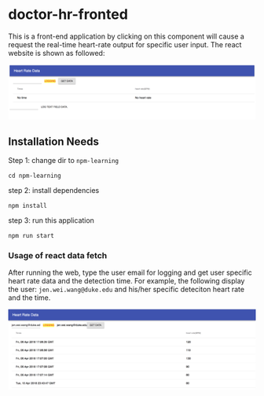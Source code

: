 # doctor-hr-fronted

This is a front-end application by clicking on this component will cause a request the real-time heart-rate output for specific user input. The react website is shown as followed:

![alt text](https://github.com/jwwangrich/doctor-hr-frontend/blob/master/screenshot.png)

## Installation Needs

Step 1:
change dir to ```npm-learning```
```
cd npm-learning
```
step 2:
install dependencies
```
npm install
```

step 3:
run this application
```
npm run start
```
### Usage of react data fetch

After running the web, type the user email for logging and get user specific heart rate data and the detection time.
For example, the following display the user: ```jen.wei.wang@duke.edu``` and his/her specific deteciton heart rate and 
the time.

![alt text](https://github.com/jwwangrich/doctor-hr-frontend/blob/master/screenshot_getdata.png)
